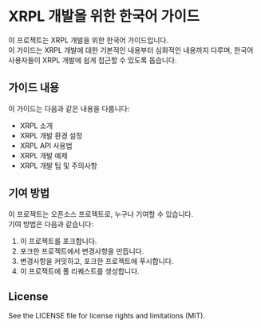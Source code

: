 # XRPL 개발을 위한 한국어 가이드

이 프로젝트는 XRPL 개발을 위한 한국어 가이드입니다.  
이 가이드는 XRPL 개발에 대한 기본적인 내용부터 심화적인 내용까지 다루며, 한국어 사용자들이 XRPL 개발에 쉽게 접근할 수 있도록 돕습니다.

## 가이드 내용

이 가이드는 다음과 같은 내용을 다룹니다:

-   XRPL 소개
-   XRPL 개발 환경 설정
-   XRPL API 사용법
-   XRPL 개발 예제
-   XRPL 개발 팁 및 주의사항

## 기여 방법

이 프로젝트는 오픈소스 프로젝트로, 누구나 기여할 수 있습니다.  
기여 방법은 다음과 같습니다:

1. 이 프로젝트를 포크합니다.
2. 포크한 프로젝트에서 변경사항을 만듭니다.
3. 변경사항을 커밋하고, 포크한 프로젝트에 푸시합니다.
4. 이 프로젝트에 풀 리퀘스트를 생성합니다.

## License

See the LICENSE file for license rights and limitations (MIT).
